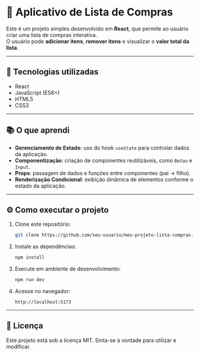 # 🛒 Aplicativo de Lista de Compras

Este é um projeto simples desenvolvido em **React**, que permite ao usuário criar uma lista de compras interativa.  
O usuário pode **adicionar itens**, **remover itens** e visualizar o **valor total da lista**.

---

## 🚀 Tecnologias utilizadas
- React  
- JavaScript (ES6+)  
- HTML5  
- CSS3  

---

## 📚 O que aprendi
- **Gerenciamento de Estado**: uso do hook `useState` para controlar dados da aplicação.  
- **Componentização**: criação de componentes reutilizáveis, como `Botao` e `Input`.  
- **Props**: passagem de dados e funções entre componentes (pai → filho).  
- **Renderização Condicional**: exibição dinâmica de elementos conforme o estado da aplicação.  

---

## ⚙️ Como executar o projeto
1. Clone este repositório:
   ```bash
   git clone https://github.com/seu-usuario/meu-projeto-lista-compras.git
2. Instale as dependências:
   ```bash
   npm install
3. Execute em ambiente de desenvolvimento:
   ```bash
   npm run dev
4. Acesse no navegador:
   ```arduino
   http://localhost:5173

---

## 📄 Licença
Este projeto está sob a licença MIT. Sinta-se à vontade para utilizar e modificar.

